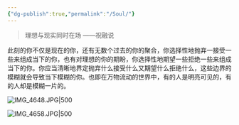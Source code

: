 ```yaml
---
{"dg-publish":true,"permalink":"/Soul/"}
---
```


>理想与现实同时在场 ——祝融说

此刻的你不仅是现在的你，还有无数个过去的你的聚合，你选择性地抛弃一接受一些来组成当下的你，也有对理想的你的期盼，你选择性地期望一些拒绝一些来组成当下的你。你应当清晰地界定抛弃什么接受什么又期望什么拒绝什么，这些边界的模糊就会导致当下模糊的你。也即在万物流动的世界中，有的人是明亮可见的，有的人却是模糊一片的。

![IMG_4648.JPG|500](https://cdn.jsdelivr.net/gh/xm1005/obsidian-pages@main/img/202311061904998.JPG)


![IMG_4658.JPG|500](https://cdn.jsdelivr.net/gh/xm1005/obsidian-pages@main/img/202311061905610.JPG)

